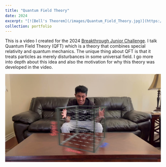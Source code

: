 ```yaml
---
title: "Quantum Field Theory"
date: 2024
excerpt: "[![Bell's Theorem](/images/Quantum_Field_Theory.jpg)](https://youtu.be/FvW63Q7T_X4)"
collection: portfolio
---
```


This is a video I created for the 2024 [Breakthrough Junior Challenge](https://breakthroughjuniorchallenge.org/). I talk Quantum Field Theory (QFT) which is a theory that combines special relativity and quantum mechanics. The unique thing about QFT is that it treats particles as merely disturbances in some universal field. I go more into depth about this idea and also the motivation for why this theory was developed in the video.

[![No Cloning Theorem](/images/Quantum_Field_Theory.jpg)](https://youtu.be/FvW63Q7T_X4)
